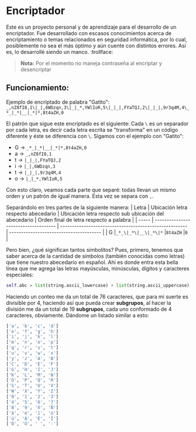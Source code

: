 # Encriptador
Este es un proyecto personal y de aprendizaje para el desarrollo de un encriptador. Fue desarrollado con escasos conocimientos acerca de encriptamiento o temas relacionados en seguridad informática, por lo cual, posiblemente no sea el más óptimo y aún cuente con distintos errores. Así es, lo desarrollé siendo un manco. :trollface:

>**Nota:** Por el momento no maneja contraseña al encriptar y desencriptar

## Funcionamiento:
Ejemplo de encriptado de palabra "Gatito":
`_,nZ8fI8,1\|_|,6WDzqn,3\|_|_*,YWlIoR,5\|_|_|,FYaTQJ,2\|_|_|,9r3q4M,4\_*_|_*|__|_*|*,8t4aZH,0`

El patrón que sigue este encriptado es el siguiente:
Cada `\` es un separador por cada letra, es decir cada letra escrita se "transforma" en un código diferente y éste se diferencia con `\`.
Sigamos con el ejemplo con "Gatito":
- G ->  `_*_|_*|__|_*|*,8t4aZH,0`
- a ->  `_,nZ8fI8,1`
- t ->  `|_|_|,FYaTQJ,2`
- i ->  `|_|,6WDzqn,3`
- t ->  `|_|_|,9r3q4M,4`
- o ->  `|_|_*,YWlIoR,5`

Con esto claro, veamos cada parte que separé: todas llevan un mismo orden y un patrón de igual manera. Esta vez se separa con `,`.

Separándolo en tres partes de la siguiente manera:
| Letra | Ubicación letra respecto abecedario  | Ubicación letra respecto sub ubicación del abecedario  | Orden final de letra respecto a palabra | 
| ----- | ------------------------------------ | ------------------------------------------------------ | --------------------------------------- |
| G     |`_*_\|_*\|__\|_*\|*`                  |`8t4aZH`                                                |`0 `                                     |

Pero bien, ¿qué significan tantos simbolitos?
Pues, primero, tenemos que saber acerca de la cantidad de símbolos (también conocidas como letras) que tiene nuestro abecedario en español.
Ahí es donde entra esta bella línea que me agrega las letras mayúsculas, minúsculas, dígitos y caracteres especiales:
```python
self.abc = list(string.ascii_lowercase) + list(string.ascii_uppercase) + list(string.digits) + ['ñ','Ñ','á','é','í','ó','ú','Á','É','Í','Ó','Ú' ,' ','-']
```
Haciendo un conteo me da un total de 76 caracteres, que para mi suerte es divisible por 4, haciendo así que pueda crear **subgrupos**, al hacer la división me da un total de 19 **subgrupos**, cada uno conformado de 4 caracteres, obviamente.
Dándome un listado similar a esto:
```python
['a', 'b', 'c', 'd']
['e', 'f', 'g', 'h']
['i', 'j', 'k', 'l']
['m', 'n', 'o', 'p']
['q', 'r', 's', 't']
['u', 'v', 'w', 'x']
['y', 'z', 'A', 'B']
['C', 'D', 'E', 'F']
['G', 'H', 'I', 'J']
['K', 'L', 'M', 'N']
['O', 'P', 'Q', 'R']
['S', 'T', 'U', 'V']
['W', 'X', 'Y', 'Z']
['0', '1', '2', '3']
['4', '5', '6', '7']
['8', '9', 'ñ', 'Ñ']
['á', 'é', 'í', 'ó']
['ú', 'Á', 'É', 'Í']
['Ó', 'Ú', ' ', '-']
```
